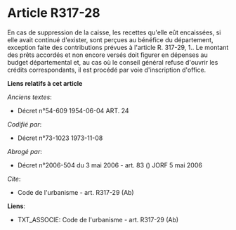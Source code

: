 # Article R317-28

En cas de suppression de la caisse, les recettes qu'elle eût encaissées, si elle avait continué d'exister, sont perçues au
bénéfice du département, exception faite des contributions prévues à l'article R. 317-29, 1.. Le montant des prêts accordés
et non encore versés doit figurer en dépenses au budget départemental et, au cas où le conseil général refuse d'ouvrir les
crédits correspondants, il est procédé par voie d'inscription d'office.

**Liens relatifs à cet article**

_Anciens textes_:

  - Décret n°54-609 1954-06-04 ART. 24

_Codifié par_:

  - Décret n°73-1023 1973-11-08

_Abrogé par_:

  - Décret n°2006-504 du 3 mai 2006 - art. 83 () JORF 5 mai 2006

_Cite_:

  - Code de l'urbanisme - art. R317-29 (Ab)

**Liens**:

  - TXT_ASSOCIE: Code de l'urbanisme - art. R317-29 (Ab)
